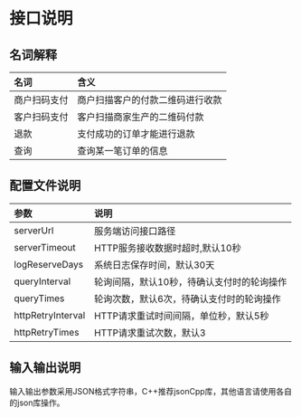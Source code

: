 # 接口说明

## 名词解释

| 名词 | 含义 |
| :--- | :--- |
| 商户扫码支付 | 商户扫描客户的付款二维码进行收款 |
| 客户扫码支付 | 客户扫描商家生产的二维码付款 |
| 退款 | 支付成功的订单才能进行退款 |
| 查询 | 查询某一笔订单的信息 |

## 配置文件说明

| **参数** | **说明** |
| :--- | :--- |
| serverUrl | 服务端访问接口路径 |
| serverTimeout | HTTP服务接收数据时超时,默认10秒 |
| logReserveDays | 系统日志保存时间，默认30天 |
| queryInterval | 轮询间隔，默认10秒，待确认支付时的轮询操作 |
| queryTimes | 轮询次数，默认6次，待确认支付时的轮询操作 |
| httpRetryInterval | HTTP请求重试时间间隔，单位秒，默认5秒 |
| httpRetryTimes | HTTP请求重试次数，默认3 |

## 输入输出说明

输入输出参数采用JSON格式字符串，C++推荐jsonCpp库，其他语言请使用各自的json库操作。

